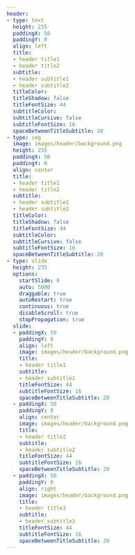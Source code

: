 ```yaml
---
header:
- type: text
  height: 235
  paddingX: 50
  paddingY: 0
  align: left
  title:
  - header title1
  - header title2
  subtitle:
  - header subtitle1
  - header subtitle2
  titleColor: 
  titleShadow: false
  titleFontSize: 44
  subtitleColor: 
  subtitleCursive: false
  subtitleFontSize: 16
  spaceBetweenTitleSubtitle: 20
- type: img
  image: images/header/background.png
  height: 235
  paddingX: 50
  paddingY: 0
  align: center
  title:
  - header title1
  - header title2
  subtitle:
  - header subtitle1
  - header subtitle2
  titleColor: 
  titleShadow: false
  titleFontSize: 44
  subtitleColor: 
  subtitleCursive: false
  subtitleFontSize: 16
  spaceBetweenTitleSubtitle: 20
- type: slide
  height: 235
  options:
    startSlide: 0
    auto: 5000
    draggable: true
    autoRestart: true
    continuous: true
    disableScroll: true
    stopPropagation: true
  slide:
  - paddingX: 50
    paddingY: 0
    align: left
    image: images/header/background.png
    title:
    - header title1
    subtitle:
    - header subtitle1
    titleFontSize: 44
    subtitleFontSize: 16
    spaceBetweenTitleSubtitle: 20
  - paddingX: 50
    paddingY: 0
    align: center
    image: images/header/background.png
    title:
    - header title2
    subtitle:
    - header subtitle2
    titleFontSize: 44
    subtitleFontSize: 16
    spaceBetweenTitleSubtitle: 20
  - paddingX: 50
    paddingY: 0
    align: right
    image: images/header/background.png
    title:
    - header title3
    subtitle:
    - header subtitle3
    titleFontSize: 44
    subtitleFontSize: 16
    spaceBetweenTitleSubtitle: 20
---
```


